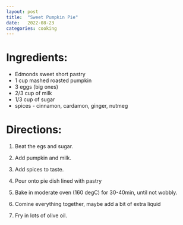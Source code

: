 ```yaml
---
layout: post
title:  "Sweet Pumpkin Pie"
date:   2022-08-23 
categories: cooking
---
```


# Ingredients:

* Edmonds sweet short pastry
* 1 cup mashed roasted pumpkin
* 3 eggs (big ones)
* 2/3 cup of milk
* 1/3 cup of sugar
* spices - cinnamon, cardamon, ginger, nutmeg

# Directions:

1. Beat the egs and sugar.

2. Add pumpkin and milk.

3. Add spices to taste.

4. Pour onto pie dish lined with pastry

5. Bake in moderate oven (160 degC) for 30-40min, until not wobbly.


2. Comine everything together, maybe add a bit of extra liquid

3. Fry in lots of olive oil.




